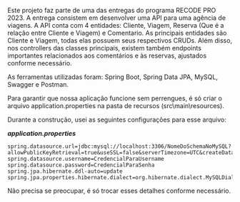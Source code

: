 Este projeto faz parte de uma das entregas do programa RECODE PRO 2023. A entrega consistem em desenvolver uma API para uma agência de viagens. A API conta com 4 entidades: Cliente, Viagem, Reserva (Que é a relação entre Cliente e Viagem) e Comentario. As principais entidades são Cliente e Viagem, todas elas possuem seus respectivos CRUDs. Além disso, nos controllers das classes principais, existem também endpoints importantes relacionados aos comentários e às reservas, ajustados conforme necessário.

As ferramentas utilizadas foram: Spring Boot, Spring Data JPA, MySQL, Swagger e Postman.

Para garantir que nossa aplicação funcione sem perrengues, é só criar o arquivo application.properties na pasta de recursos (src\main\resources).

Durante a construção, usei as seguintes configurações para esse arquivo:


***application.properties***
```
spring.datasource.url=jdbc:mysql://localhost:3306/NomeDoSchemaNoMySQL?allowPublicKeyRetrieval=true&useSSL=false&serverTimezone=UTC&createDatabaseIfNotExist=true
spring.datasource.username=CredencialParaUsername
spring.datasource.password=CredencialParaSenha
spring.jpa.hibernate.ddl-auto=update
spring.jpa.properties.hibernate.dialect=org.hibernate.dialect.MySQLDialect
```

Não precisa se preocupar, é só trocar esses detalhes conforme necessário.
